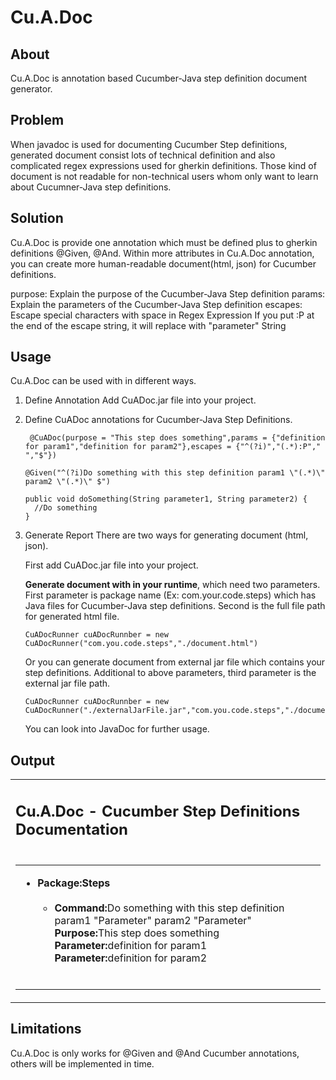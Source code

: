 Cu.A.Doc
========

About
-----
Cu.A.Doc is annotation based Cucumber-Java step definition document generator.


Problem
-------
When javadoc is used for documenting Cucumber Step definitions, generated document consist lots of technical definition and also complicated regex expressions used for gherkin definitions.
Those kind of document is not readable for non-technical users whom only want to learn about Cucumner-Java step definitions.

Solution
--------
Cu.A.Doc is provide one annotation which must be defined plus  to gherkin definitions @Given, @And.
Within more attributes in Cu.A.Doc annotation, you can create more human-readable document(html, json) for Cucumber definitions.

purpose: Explain the purpose of the Cucumber-Java Step definition
params: Explain the parameters of the Cucumber-Java Step definition
escapes: Escape special characters with space in Regex Expression
         If you put :P at the end of the escape string, it will replace with "parameter" String


Usage
-----
Cu.A.Doc can be used with in different ways.

1. Define Annotation
   Add CuADoc.jar file into your project.
   
2. Define CuADoc annotations for Cucumber-Java Step Definitions.

   ```
    @CuADoc(purpose = "This step does something",params = {"definition for param1","definition for param2"},escapes = {"^(?i)","(.*):P"," ","$"})
    ```
    ```
    @Given("^(?i)Do something with this step definition param1 \"(.*)\" param2 \"(.*)\" $")
    ```
    ```
    public void doSomething(String parameter1, String parameter2) {
      //Do something
    }
   ```

3. Generate Report
   There are two ways for generating document (html, json).
   
   First add CuADoc.jar file into your project.
   
   **Generate document with in your runtime**, which need two parameters. First parameter is package name (Ex: com.your.code.steps) which has Java files for Cucumber-Java step definitions.
   Second is the full file path for generated html file.
   
   ```
   CuADocRunner cuADocRunnber = new CuADocRunner("com.you.code.steps","./document.html")
   ```
   
   Or you can generate document from external jar file which contains your step definitions. Additional to above parameters, third parameter is the external jar file path.
   
   ```
   CuADocRunner cuADocRunnber = new CuADocRunner("./externalJarFile.jar","com.you.code.steps","./document.html")
   ```
   
   You can look into JavaDoc for further usage.
   
Output
------
<html><head></head><body><table><tr><td><h2>Cu.A.Doc - Cucumber Step Definitions Documentation</h2></td></tr><tr><td><table><tr><td><ul><li><span><b>Package:Steps</b></span><br/><br/><ul><li><span><b>Command:</b></span>Do something with this step definition param1 &quot;Parameter&quot; param2 &quot;Parameter&quot;<br/><span><b>Purpose:</b></span>This step does something<br/><b>Parameter:</b>definition for param1<br/><b>Parameter:</b>definition for param2<br/></li><br/></ul></li></ul></td></tr></table></td></tr></table></body></html>


Limitations
-----------
Cu.A.Doc is only works for @Given and @And Cucumber annotations, others will be implemented in time.
   
   
   
   
